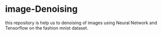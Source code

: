 # image-Denoising
this repository is help us to denoising of images using Neural Network and Tensorflow on the fashion mnist dataset.
